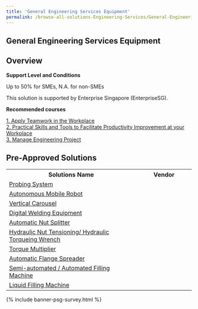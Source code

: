 ```yaml
---
title: 'General Engineering Services Equipment'
permalink: /browse-all-solutions-Engineering-Services/General-Engineering-Services-Equipment
---
```


## General Engineering Services Equipment
## Overview

**Support Level and Conditions**

Up to 50% for SMEs, N.A. for non-SMEs

This solution is supported by Enterprise Singapore (EnterpriseSG).

**Recommended courses**



<a href='https://skillsfuture.gobusiness.gov.sg/course-directory/courses/TGS-2012500215'  target='_blank' rel='noopener'>1. Apply Teamwork in the Workplace</a><br>
<a href='https://skillsfuture.gobusiness.gov.sg/course-directory/courses/TGS-2021005580'  target='_blank' rel='noopener'>2. Practical Skills and Tools to Facilitate Productivity Improvement at your Workplace</a><br>
<a href='https://skillsfuture.gobusiness.gov.sg/course-directory/courses/TGS-2022013049'  target='_blank' rel='noopener'>3. Manage Engineering Project </a><br>

## Pre-Approved Solutions

<table>
<tr>
<th style='width: auto;'><b>Solutions Name</b></th>
<th style='width: 30%;'><b>Vendor</b></th>
</tr>
<tr>
<td><a href='/productivity-solutions-grant/solutionrepo/eqt-Probng-sys-Eng-Srvcs' target='_blank'>Probing System</a><br></td>
<td></td>
</tr>
<tr>
<td><a href='/productivity-solutions-grant/solutionrepo/eqt-Autonomous-Mobl-Robot-Eng-Srvcs' target='_blank'>Autonomous Mobile Robot</a><br></td>
<td></td>
</tr>
<tr>
<td><a href='/productivity-solutions-grant/solutionrepo/eqt-Vrtcl-Crousl-Eng-Srvcs' target='_blank'>Vertical Carousel</a><br></td>
<td></td>
</tr>
<tr>
<td><a href='/productivity-solutions-grant/solutionrepo/eqt-Dgtl-Wldng-Eqt--Eng-Srvcs' target='_blank'>Digital Welding Equipment </a><br></td>
<td></td>
</tr>
<tr>
<td><a href='/productivity-solutions-grant/solutionrepo/eqt-Automtc-Nut-Splttr-Eng-Srvcs' target='_blank'>Automatic Nut Splitter</a><br></td>
<td></td>
</tr>
<tr>
<td><a href='/productivity-solutions-grant/solutionrepo/eqt-Hc-Nut-Tnsonng-Hc-Torqung-Wrnch-Eng-Srvcs' target='_blank'>Hydraulic Nut Tensioning/ Hydraulic Torqueing Wrench</a><br></td>
<td></td>
</tr>
<tr>
<td><a href='/productivity-solutions-grant/solutionrepo/eqt-Torqu-Multplr-Eng-Srvcs' target='_blank'>Torque Multiplier</a><br></td>
<td></td>
</tr>
<tr>
<td><a href='/productivity-solutions-grant/solutionrepo/eqt-Automtc-Flng-Sprdr-Eng-Srvcs' target='_blank'>Automatic Flange Spreader</a><br></td>
<td></td>
</tr>
<tr>
<td><a href='/productivity-solutions-grant/solutionrepo/eqt-Smutomtd-Automtd-Fllng-Mchn-Eng-Srvcs' target='_blank'>Semi-automated / Automated Filling Machine</a><br></td>
<td></td>
</tr>
<tr>
<td><a href='/productivity-solutions-grant/solutionrepo/eqt-Lqud-Fllng-Mchn-Eng-Srvcs' target='_blank'>Liquid Filling Machine</a><br></td>
<td></td>
</tr>
</table>

{% include banner-psg-survey.html %}
